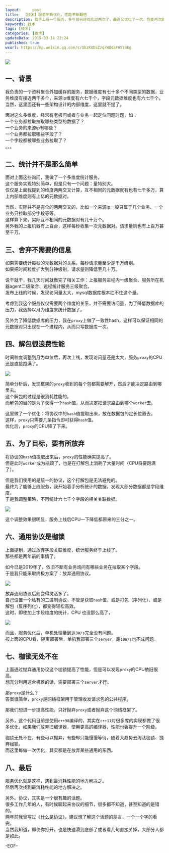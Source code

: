 ```yaml
---   
layout:     post  
title:  【技术】服务不断优化，性能不断翻倍  
description: 我手上有一个服务，多年前已经优化过两次了，最近又优化了一次，性能再次提高一倍。    
keywords: 技术  
tags: [技术]    
categories: [技术]  
updateData: 2019-03-18 22:24   
published: true 
wxurl: https://mp.weixin.qq.com/s/UbzKUDaZzqrWQdaFH57mEg  
---  
```



![](/images/2019/03/server-protocal-optimization-005.jpg)  


## 一、背景  


我负责的一个资料聚合外加缓存的服务，数据维度有七十多个不同类型的数据，业务维度有接近两千多个，来源ip维度有六七千个，字段元数据维度也有六七千个。  
当然，这里面还有一些架构设计的内部维度，这里就不提了。  


面对这么多维度，经常有老板问或者与业务一起定位问题时题，如：  
一个业务都拉取拉取哪些类型的数据了？  
一个业务的来源ip有哪些？  
一个业务都拉取哪些字段了？  
一个字段都被哪些业务拉取了？  
。。。



## 二、统计并不是那么简单  


面对上面这些询问，我做了一个多维度统计服务。  
这个服务实现特别简单，但是只有一个问题：量特别大。  
仅仅是上面我提到的维度两两交叉计算，互不相同的元数据就有也有七千多万，算上内部维度则有上亿的元数据对。  


当然，实际并不是完全的两两交叉的，比如一个来源ip一般只属于几个业务、一个业务只拉取部分字段等等。  
这样算下来，实际互不相同的元数据对有几十万个。  
另外我的上报机器有上百台，这样每秒收集一次元数据对。请求量则也有上百万甚至千万。  


## 三、舍弃不需要的信息  


如果需要统计每秒的元数据对的关系，每秒请求量至少是千万级别。  
如果把时间粒度扩大到分钟级别，请求量则降低至几十万。  


说干就干，我几天时间就做完了相关工作：上报服务进程内一级聚合、服务所在机器agent二级聚合、远程统计服务三级聚合。  
发布上线的时候，发现访问量太大，mysql数据库根本扛不住这个量。  


考虑到我这个服务仅仅需要两个维度的关系，并不需要访问量，为了降低数据库的压力，我选择以月为维度来统计数据了。  


另外为了降低数据库的压力，我在`proxy`上做了一致性hash，这样可以保证相同的元数据对只出现在一个进程内，从而只写数据库一次。  


## 四、解包很浪费性能  


时间粒度调整到月为单位后，再次上线，发现访问量还是太大，服务`proxy`的CPU还是直接跑满了。  


![](/images/2019/03/server-protocal-optimization-001.jpg)  


简单分析后，发现框架的`proxy`收到的每个包都需要解开，然后才能决定路由到哪里去。  
这个解包的过程是很消耗性能的。  
而解包的目的是为了获得一个`hash`值，从而决定把请求路由到哪个`worker`去。  


这里做了一个优化：将协议中的`hash`值提取出来，放在数据包的定长位置去。  
这样，`proxy`只需要几条指令即可获得`hash`值。  
优化后，`proxy`的CPU降了下来。  


## 五、为了目标，要有所放弃  


将协议的`hash`值提取出来后，`proxy`的性能确实提高了。  
但是此时`worker`成为瓶颈了，也是在打解包上消耗了大量时间（CPU将要跑满了）。  


但是我们使用的是统一的协议，这个打解包是无法避免的。  
最终为了能够上线服务，我开始着手分析统计的数据，发现大部分数据都是字段维度。  
于是我调整策略，不再统计六七千个字段的相关关联数据。  


![](/images/2019/03/server-protocal-optimization-002.jpg)  


这个调整效果很明显，服务上线后CPU一下降低都原来的三分之一。  


## 六、通用协议是枷锁  


上面提到，通过放弃字段关联维度，统计服务终于上线了。  
那些都是两年前的事情了。  


如今已是2019年了，依旧不断有业务询问有哪些业务在拉取某个字段。  
于是我只能采取终极方案了：放弃通用协议。  


![](/images/2019/03/server-protocal-optimization-003.jpg)  


放弃通用协议后则变得灵活多了。  
自己设置一个私有的二进制协议，不管是获取`hash`值，或是打包（序列化）、或是解包（反序列化），都变得轻松高效。  
这时，即使加上字段维度的统计，CPU 也没那么高了，


![](/images/2019/03/server-protocal-optimization-004.jpg)  


而且，服务优化后，单机处理量到达`3W/s`完全没有问题。  
按上面的CPU看，隔离部署后，单机我部署三个`server`，跑`10W/s`也不成问题。  


## 七、枷锁无处不在  


上面通过抛弃通用协议这个枷锁提高了性能，但是可以发现`proxy`的CPU依旧很高。  
想充分利用这台机器的话，需要部署三个`server`才行。  


那`proxy`是什么？  
答案很简单，`proxy`是网络框架用于管理收发请求包的公共程序。  


那我们想进一步提高性能，只好抛弃`proxy`或者抛弃这个网络框架了。  


另外，这个代码目前是使用`c++98`编译的，其实在`c++11`对很多库的实现都做了很多优化，如果我们放弃旧编译器，使用更高的编译器，性能也会提升一个阶级。  


枷锁无处不在，有些可以抛弃，有些却只能慢慢等待，随着大趋势去淘汰枷锁、抛弃枷锁。  
而这里每做一次优化，其实都是在放弃某些通用的东西。  


## 八、最后  


服务优化就是这样，遇到最消耗性能的地方解决之。  
然后再次找到最消耗性能的地方解决之。  


另外。协议，其实是一个很有趣的话题。  
很多工作几年的人，有时候聊起来协议的细节，很多都不知道，甚至知道的是错的。  
两年前我曾写过《[什么是协议](https://mp.weixin.qq.com/s/kjuZuB6l80e49rP_cJEr_g)》，建议想了解这个话题的朋友，一个一个字的看完。  
当然我知道，即使你打开，也是快速滑到底部了或者看几句直接关掉，大部分人都是如此。  



-EOF-  


